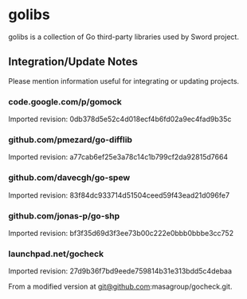 # golibs

golibs is a collection of Go third-party libraries used by Sword project.

## Integration/Update Notes

Please mention information useful for integrating or updating projects.

### code.google.com/p/gomock

Imported revision: 0db378d5e52c4d018ecf4b6fd02a9ec4fad9b35c

### github.com/pmezard/go-difflib

Imported revision: a77cab6ef25e3a78c14c1b799cf2da92815d7664

### github.com/davecgh/go-spew

Imported revision: 83f84dc933714d51504ceed59f43ead21d096fe7

### github.com/jonas-p/go-shp

Imported revision: bf3f35d69d3f3ee73b00c222e0bbb0bbbe3cc752

### launchpad.net/gocheck

Imported revision: 27d9b36f7bd9eede759814b31e313bdd5c4debaa

From a modified version at git@github.com:masagroup/gocheck.git.


